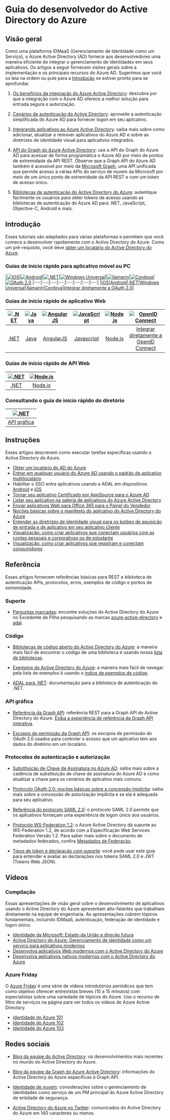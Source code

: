 <properties
   pageTitle="Guia do desenvolvedor do Active Directory do Azure | Microsoft Azure"
   description="Este artigo fornece um guia abrangente para recursos para desenvolvedores do Active Directory do Azure."
   services="active-directory"
   documentationCenter="dev-center-name"
   authors="msmbaldwin"
   manager="mbaldwin"
   editor=""/>

<tags
   ms.service="active-directory"
   ms.devlang="na"
   ms.topic="hero-article"
   ms.tgt_pltfrm="na"
   ms.workload="identity"
   ms.date="07/06/2016"
   ms.author="mbaldwin"/>


# Guia do desenvolvedor do Active Directory do Azure

## Visão geral
Como uma plataforma IDMaaS (Gerenciamento de Identidade como um Serviço), o Azure Active Directory (AD) fornece aos desenvolvedores uma maneira eficiente de integrar o gerenciamento de identidades em seus aplicativos. Os artigos a seguir fornecem visões gerais sobre a implementação e os principais recursos do Azure AD. Sugerimos que você os leia na ordem ou pule para a [Introdução](#getting-started) se estiver pronto para se aprofundar.


1. [Os benefícios da integração do Azure Active Directory](active-directory-how-to-integrate.md): descubra por que a integração com o Azure AD oferece a melhor solução para entrada segura e autorização.

1. [Cenários de autenticação do Active Directory](active-directory-authentication-scenarios.md): aproveite a autenticação simplificada do Azure AD para fornecer logon em seu aplicativo.

1. [Integrando aplicativos ao Azure Active Directory](active-directory-integrating-applications.md): saiba mais sobre como adicionar, atualizar e remover aplicativos do Azure AD e sobre as diretrizes de identidade visual para aplicativos integrados.

1. [API do Graph do Azure Active Directory](active-directory-graph-api.md): use a API do Graph do Azure AD para acessar de forma programática o Azure AD por meio de pontos de extremidade da API REST. Observe que a Graph API do Azure AD também é acessível por meio da [Microsoft Graph](https://graph.microsoft.io/), uma API unificada que permite acesso a várias APIs do serviço de nuvem da Microsoft por meio de um único ponto de extremidade da API REST e com um token de acesso único.

1. [Bibliotecas de autenticação do Active Directory do Azure](active-directory-authentication-libraries.md): autentique facilmente os usuários para obter tokens de acesso usando as bibliotecas de autenticação do Azure AD para .NET, JavaScript, Objective-C, Android e mais.


## Introdução

Esses tutoriais são adaptados para várias plataformas e permitem que você comece a desenvolver rapidamente com o Active Directory do Azure. Como um pré-requisito, você deve [obter um locatário do Active Directory do Azure](active-directory-howto-tenant.md).

### Guias de início rápido para aplicativo móvel ou PC

|[![iOS](./media/active-directory-developers-guide/ios.png)](active-directory-devquickstarts-ios.md)|[![Android](./media/active-directory-developers-guide/android.png)](active-directory-devquickstarts-android.md)|[![.NET](./media/active-directory-developers-guide/net.png)](active-directory-devquickstarts-dotnet.md)|[![Windows Universal](./media/active-directory-developers-guide/windows.png)](active-directory-devquickstarts-windowsstore.md)|[![Xamarin](./media/active-directory-developers-guide/xamarin.png)](active-directory-devquickstarts-xamarin.md)|[![Cordova](./media/active-directory-developers-guide/cordova.png)](active-directory-devquickstarts-cordova.md)|[![OAuth 2.0](./media/active-directory-developers-guide/oauth-2.png)](active-directory-protocols-oauth-code.md)
|:--:|:--:|:--:|:--:|:--:|:--:|:--:|:--:|
|[iOS](active-directory-devquickstarts-ios.md)|[Android](active-directory-devquickstarts-android.md)|[.NET](active-directory-devquickstarts-dotnet.md)|[Windows Universal](active-directory-devquickstarts-windowsstore.md)|[Xamarin](active-directory-devquickstarts-xamarin.md)|[Cordova](active-directory-devquickstarts-cordova.md)|[Integrar diretamente a OAuth 2.0](active-directory-protocols-oauth-code.md)|

### Guias de início rápido de aplicativo Web

|[![.NET](./media/active-directory-developers-guide/net.png)](active-directory-devquickstarts-webapp-dotnet.md)|[![Java](./media/active-directory-developers-guide/java.png)](active-directory-devquickstarts-webapp-java.md)|[![AngularJS](./media/active-directory-developers-guide/angularjs.png)](active-directory-devquickstarts-angular.md)|[![JavaScript](./media/active-directory-developers-guide/javascript.png)](https://github.com/Azure-Samples/active-directory-javascript-singlepageapp-dotnet-webapi)|[![Node.js](./media/active-directory-developers-guide/nodejs.png)](active-directory-devquickstarts-openidconnect-nodejs.md) | [![OpenID Connect](./media/active-directory-developers-guide/openid-connect.png)](active-directory-protocols-openid-connect-code.md)
|:--:|:--:|:--:|:--:|:--:|:--:|
|[.NET](active-directory-devquickstarts-webapp-dotnet.md)|[Java](active-directory-devquickstarts-webapp-java.md)|[AngularJS](active-directory-devquickstarts-angular.md)|[Javascript](https://github.com/Azure-Samples/active-directory-javascript-singlepageapp-dotnet-webapi)|[Node.js](active-directory-devquickstarts-openidconnect-nodejs.md)|[Integrar diretamente a OpenID Connect](active-directory-protocols-openid-connect-code.md)|

### Guias de início rápido de API Web

|[![.NET](./media/active-directory-developers-guide/net.png)](active-directory-devquickstarts-webapi-dotnet.md)|[![Node.js](./media/active-directory-developers-guide/nodejs.png)](active-directory-devquickstarts-webapi-nodejs.md)
|:--:|:--:|
|[.NET](active-directory-devquickstarts-webapi-dotnet.md)|[Node.js](active-directory-devquickstarts-webapi-nodejs.md)

### Consultando o guia de início rápido do diretório

| [![.NET](./media/active-directory-developers-guide/graph.png)](active-directory-graph-api-quickstart.md)|
|:--:|
|[API gráfica](active-directory-graph-api-quickstart.md)|

## Instruções

Esses artigos descrevem como executar tarefas específicas usando o Active Directory do Azure.

- [Obter um locatário do AD do Azure](active-directory-howto-tenant.md)
- [Entrar em qualquer usuário do Azure AD usando o padrão de aplicativo multilocatário](active-directory-devhowto-multi-tenant-overview.md)
- Habilitar o SSO entre aplicativos usando a ADAL em dispositivos [Android](active-directory-sso-android.md) e [iOS](active-directory-sso-ios.md)
- [Tornar seu aplicativo Certificado por AppSource para o Azure AD](active-directory-devhowto-appsource-certified.md)
- [Listar seu aplicativo na galeria de aplicativos do Azure Active Directory](active-directory-app-gallery-listing.md)
- [Enviar aplicativos Web para Office 365 para o Painel do Vendedor](https://msdn.microsoft.com/office/office365/howto/submit-web-apps-seller-dashboard)
- [Noções básicas sobre o manifesto do aplicativo do Active Directory do Azure](active-directory-application-manifest.md)
- [Entender as diretrizes de identidade visual para os botões de aquisição de entrada e de aplicativo em seu aplicativo cliente](active-directory-branding-guidelines.md)
- [Visualização: como criar aplicativos que conectam usuários com as contas pessoais e corporativas ou de estudante](active-directory-appmodel-v2-overview.md)
- [Visualização: como criar aplicativos que registram e conectam consumidores](../active-directory-b2c/active-directory-b2c-overview.md)


## Referência

Esses artigos fornecem referências básicas para REST e biblioteca de autenticação APIs, protocolos, erros, exemplos de código e pontos de extremidade.

###  Suporte
- [Perguntas marcadas](http://stackoverflow.com/questions/tagged/azure-active-directory): encontre soluções do Active Directory do Azure no Excedente de Pilha pesquisando as marcas [azure-active-directory](http://stackoverflow.com/questions/tagged/azure-active-directory) e [adal](http://stackoverflow.com/questions/tagged/adal).

### Código

- [Bibliotecas de código aberto do Active Directory do Azure](http://github.com/AzureAD): a maneira mais fácil de encontrar o código de uma biblioteca é usando nossa [lista de bibliotecas](active-directory-authentication-libraries.md).

- [Exemplos do Active Directory do Azure](https://github.com/azure-samples?query=active-directory): a maneira mais fácil de navegar pela lista de exemplos é usando o [índice de exemplos de código](active-directory-code-samples.md).

- [ADAL para .NET](https://msdn.microsoft.com/library/azure/mt417579.aspx): documentação para a biblioteca de autenticação do .NET.

### API gráfica

- [Referência da Graph API](https://msdn.microsoft.com/library/azure/hh974476.aspx): referência REST para a Graph API do Active Directory do Azure. [Exiba a experiência de referência da Graph API interativa](https://msdn.microsoft.com/Library/Azure/Ad/Graph/api/api-catalog).

- [Escopos de permissão da Graph API](https://msdn.microsoft.com/Library/Azure/Ad/Graph/howto/azure-ad-graph-api-permission-scopes): os escopos de permissão do OAuth 2.0 usados para controlar o acesso que um aplicativo tem aos dados do diretório em um locatário.

### Protocolos de autenticação e autorização

- [Substituição de Chave de Assinatura no Azure AD](active-directory-signing-key-rollover.md): saiba mais sobre a cadência de substituição de chave de assinatura do Azure AD e como atualizar a chave para os cenários de aplicativo mais comuns.

- [Protocolo OAuth 2.0: noções básicas sobre a concessão implícita](active-directory-dev-understanding-oauth2-implicit-grant.md): saiba mais sobre a concessão de autorização implícita e se ela é adequada para seu aplicativo.

- [Referência do protocolo SAML 2.0](active-directory-saml-protocol-reference.md): o protocolo SAML 2.0 permite que os aplicativos forneçam uma experiência de logon único aos usuários.

- [Protocolo WS-Federation 1.2](http://docs.oasis-open.org/wsfed/federation/v1.2/os/ws-federation-1.2-spec-os.html): o Azure Active Directory dá suporte ao WS-Federation 1.2, de acordo com a Especificação Web Services Federation Versão 1.2. Para saber mais sobre o documento de metadados federados, confira [Metadados de Federação](active-directory-federation-metadata.md).

- [Tipos de token e declaração com suporte](active-directory-token-and-claims.md): você pode usar este guia para entender e avaliar as declarações nos tokens SAML 2.0 e JWT (Tokens Web JSON).

## Vídeos

### Compilação

Essas apresentações de visão geral sobre o desenvolvimento de aplicativos usando o Active Directory do Azure apresentam alto-falantes que trabalham diretamente na equipe de engenharia. As apresentações cobrem tópicos fundamentais, incluindo IDMaaS, autenticação, federação de identidade e logon único.

- [Identidade da Microsoft: Estado da União e direção futura](https://azure.microsoft.com/documentation/videos/build-2016-microsoft-identity-state-of-the-union-and-future-direction/)
- [Active Directory do Azure: Gerenciamento de identidade como um serviço para aplicativos modernos](https://azure.microsoft.com/documentation/videos/build-2015-azure-active-directory-identity-management-as-a-service-for-modern-applications/)
- [Desenvolva aplicativos Web modernos com o Active Directory do Azure](https://azure.microsoft.com/documentation/videos/build-2015-develop-modern-web-applications-with-azure-active-directory/)
- [Desenvolva aplicativos nativos modernos com o Active Directory do Azure](https://azure.microsoft.com/documentation/videos/build-2015-develop-modern-native-applications-with-azure-active-directory/)

### Azure Friday
O [Azure Friday](https://azure.microsoft.com/documentation/videos/azure-friday/) é uma série de vídeos introdutórios periódicos que tem como objetivo oferecer entrevistas breves (10 a 15 minutos) com especialistas sobre uma variedade de tópicos do Azure. Use o recurso de filtro de serviços na página para ver todos os vídeos do Azure Active Directory.

- [Identidade do Azure 101](https://azure.microsoft.com/documentation/videos/azure-identity-basics/)
- [Identidade do Azure 102](https://azure.microsoft.com/documentation/videos/azure-identity-creating-active-directory/)
- [Identidade do Azure 103](https://azure.microsoft.com/documentation/videos/azure-identity-application-to-authenticate/)

## Redes sociais

- [Blog da equipe do Active Directory](http://blogs.technet.com/b/ad/): os desenvolvimentos mais recentes no mundo do Active Directory do Azure.

- [Blog da equipe da Graph do Azure Active Directory](http://blogs.msdn.com/b/aadgraphteam): informações do Active Directory do Azure específicas à Graph API.

- [Identidade de nuvem](http://www.cloudidentity.net): considerações sobre o gerenciamento de identidades como serviço de um PM principal do Azure Active Directory de entidade de segurança.

- [Active Directory do Azure no Twitter](https://twitter.com/azuread): comunicados do Active Directory do Azure em 140 caracteres ou menos.

<!---HONumber=AcomDC_0713_2016-->
